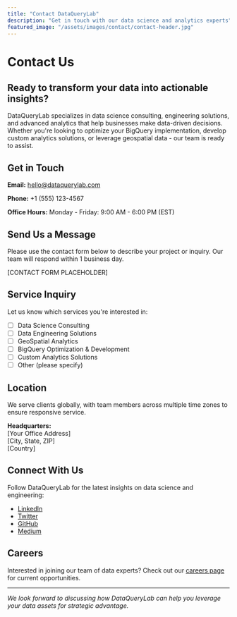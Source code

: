 ```yaml
---
title: "Contact DataQueryLab"
description: "Get in touch with our data science and analytics experts"
featured_image: "/assets/images/contact/contact-header.jpg"
---
```


# Contact Us

## Ready to transform your data into actionable insights?

DataQueryLab specializes in data science consulting, engineering solutions, and advanced analytics that help businesses make data-driven decisions. Whether you're looking to optimize your BigQuery implementation, develop custom analytics solutions, or leverage geospatial data - our team is ready to assist.

## Get in Touch

**Email:** 
[hello@dataquerylab.com](mailto:hello@dataquerylab.com)

**Phone:**
+1 (555) 123-4567

**Office Hours:**
Monday - Friday: 9:00 AM - 6:00 PM (EST)

## Send Us a Message

Please use the contact form below to describe your project or inquiry. Our team will respond within 1 business day.

[CONTACT FORM PLACEHOLDER]

## Service Inquiry

Let us know which services you're interested in:

- [ ] Data Science Consulting
- [ ] Data Engineering Solutions
- [ ] GeoSpatial Analytics
- [ ] BigQuery Optimization & Development
- [ ] Custom Analytics Solutions
- [ ] Other (please specify)

## Location

We serve clients globally, with team members across multiple time zones to ensure responsive service.

**Headquarters:**  
[Your Office Address]  
[City, State, ZIP]  
[Country]

## Connect With Us

Follow DataQueryLab for the latest insights on data science and engineering:

- [LinkedIn](https://linkedin.com/company/dataquerylab)
- [Twitter](https://twitter.com/dataquerylab)
- [GitHub](https://github.com/dataquerylab)
- [Medium](https://medium.com/dataquerylab)

## Careers

Interested in joining our team of data experts? Check out our [careers page](/careers) for current opportunities.

---

*We look forward to discussing how DataQueryLab can help you leverage your data assets for strategic advantage.*

